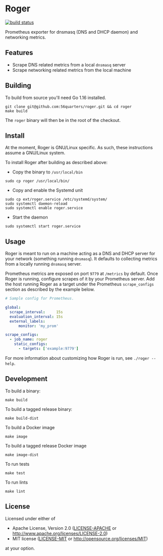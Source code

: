 # Roger

[![build status](https://circleci.com/gh/56quarters/roger.svg?style=shield)](https://circleci.com/gh/56quarters/roger)

Prometheus exporter for dnsmasq (DNS and DHCP daemon) and networking metrics.

## Features

* Scrape DNS related metrics from a local `dnsmasq` server
* Scrape networking related metrics from the local machine

## Building

To build from source you'll need Go 1.16 installed.

```
git clone git@github.com:56quarters/roger.git && cd roger
make build
```

The `roger` binary will then be in the root of the checkout.

## Install

At the moment, Roger is GNU/Linux specific. As such, these instructions assume a
GNU/Linux system.

To install Roger after building as described above:

* Copy the binary to `/usr/local/bin`

```
sudo cp roger /usr/local/bin/
```

* Copy and enable the Systemd unit

```
sudo cp ext/roger.service /etc/systemd/system/
sudo systemctl daemon-reload
sudo systemctl enable roger.service
```

* Start the daemon

```
sudo systemctl start roger.service
```

## Usage

Roger is meant to run on a machine acting as a DNS and DHCP server for your
network (something running `dnsmasq`). It defaults to collecting metrics from
a locally running `dnsmasq` server.

Prometheus metrics are exposed on port `9779` at `/metrics` by default. Once Roger
is running, configure scrapes of it by your Prometheus server. Add the host running
Roger as a target under the Prometheus `scrape_configs` section as described by
the example below.

```yaml
# Sample config for Prometheus.

global:
  scrape_interval:     15s
  evaluation_interval: 15s
  external_labels:
      monitor: 'my_prom'

scrape_configs:
  - job_name: roger
    static_configs:
      - targets: ['example:9779']
```

For more information about customizing how Roger is run, see `./roger --help`.

## Development

To build a binary:

```
make build
```

To build a tagged release binary:

```
make build-dist
```

To build a Docker image

```
make image
```

To build a tagged release Docker image

```
make image-dist
```

To run tests

```
make test
```

To run lints

```
make lint
```

## License

Licensed under either of
* Apache License, Version 2.0 ([LICENSE-APACHE](LICENSE-APACHE) or http://www.apache.org/licenses/LICENSE-2.0)
* MIT license ([LICENSE-MIT](LICENSE-MIT) or http://opensource.org/licenses/MIT)

at your option.
